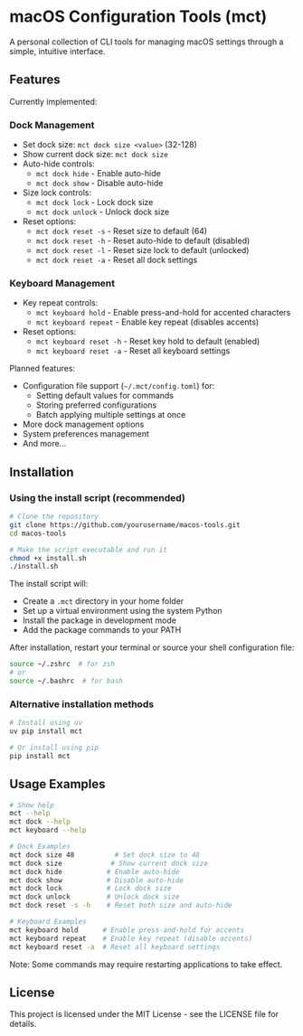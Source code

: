 # macOS Configuration Tools (mct)

A personal collection of CLI tools for managing macOS settings through a simple, intuitive interface.

## Features

Currently implemented:

### Dock Management
- Set dock size: `mct dock size <value>` (32-128)
- Show current dock size: `mct dock size`
- Auto-hide controls:
  - `mct dock hide` - Enable auto-hide
  - `mct dock show` - Disable auto-hide
- Size lock controls:
  - `mct dock lock` - Lock dock size
  - `mct dock unlock` - Unlock dock size
- Reset options:
  - `mct dock reset -s` - Reset size to default (64)
  - `mct dock reset -h` - Reset auto-hide to default (disabled)
  - `mct dock reset -l` - Reset size lock to default (unlocked)
  - `mct dock reset -a` - Reset all dock settings
  
### Keyboard Management
- Key repeat controls:
  - `mct keyboard hold` - Enable press-and-hold for accented characters
  - `mct keyboard repeat` - Enable key repeat (disables accents)
- Reset options:
  - `mct keyboard reset -h` - Reset key hold to default (enabled)
  - `mct keyboard reset -a` - Reset all keyboard settings

Planned features:
- Configuration file support (`~/.mct/config.toml`) for:
  - Setting default values for commands
  - Storing preferred configurations
  - Batch applying multiple settings at once
- More dock management options
- System preferences management
- And more...

## Installation

### Using the install script (recommended)
```bash
# Clone the repository
git clone https://github.com/yourusername/macos-tools.git
cd macos-tools

# Make the script executable and run it
chmod +x install.sh
./install.sh
```

The install script will:
- Create a `.mct` directory in your home folder
- Set up a virtual environment using the system Python
- Install the package in development mode
- Add the package commands to your PATH

After installation, restart your terminal or source your shell configuration file:
```bash
source ~/.zshrc  # for zsh
# or
source ~/.bashrc  # for bash
```

### Alternative installation methods

```bash
# Install using uv
uv pip install mct

# Or install using pip
pip install mct
```

## Usage Examples

```bash
# Show help
mct --help
mct dock --help
mct keyboard --help

# Dock Examples
mct dock size 48          # Set dock size to 48
mct dock size            # Show current dock size
mct dock hide           # Enable auto-hide
mct dock show           # Disable auto-hide
mct dock lock           # Lock dock size
mct dock unlock         # Unlock dock size
mct dock reset -s -h    # Reset both size and auto-hide

# Keyboard Examples
mct keyboard hold      # Enable press-and-hold for accents
mct keyboard repeat    # Enable key repeat (disable accents)
mct keyboard reset -a  # Reset all keyboard settings
```

Note: Some commands may require restarting applications to take effect.

## License

This project is licensed under the MIT License - see the LICENSE file for details.
